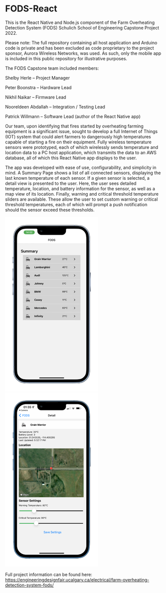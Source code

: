# FODS-React
This is the React Native and Node.js component of the Farm Overheating Detection System (FODS) Schulich School of Engineering Capstone Project 2022.
 
Please note: The full repository containing all host application and Arduino code is private and has been excluded as code proprietary to the project sponsor, Aurora Wireless Networks, was used. As such, only the mobile app is included in this public repository for illustrative purposes.

The FODS Capstone team included members:

<p>Shelby Herle – Project Manager</p>
<p>Peter Boonstra – Hardware Lead</p>
<p>Nikhil Naikar – Firmware Lead</p>
<p>Nooreldeen Abdallah – Integration / Testing Lead</p>
<p>Patrick Willmann – Software Lead (author of the React Native app)</p>

Our team, upon identifying that fires started by overheating farming equipment is a significant issue, sought to develop a full Internet of Things (IOT) system that could alert farmers to dangerously high temperatures capable of starting a fire on their equipment. Fully wireless temperature sensors were prototyped, each of which wirelessly sends temperature and location data to a PC host application, which transmits the data to an AWS database, all of which this React Native app displays to the user.  

The app was developed with ease of use, configurability, and simplicity in mind. A Summary Page shows a list of all connected sensors, displaying the last known temperature of each sensor. If a given sensor is selected, a detail view is presented to the user. Here, the user sees detailed temperature, location, and battery information for the sensor, as well as a map view of its location. Finally, warning and critical threshold temperature sliders are available. These allow the user to set custom warning or critical threshold temperatures, each of which will prompt a push notification should the sensor exceed these thresholds.


<p float="left">
 <img src="/Screenshots/Summary-Sample-iPhone13.png" width="300">
 <img src="/Screenshots/Detail-Sample-iPhone13.png" width="300">
</p>

Full project information can be found here: https://engineeringdesignfair.ucalgary.ca/electrical/farm-overheating-detection-system-fods/
